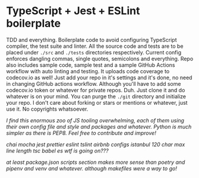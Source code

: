 # TypeScript + Jest + ESLint boilerplate

TDD and everything.
Boilerplate code to avoid configuring TypeScript compiler, the test suite and linter.
All the source code and tests are to be placed under `./src` and `./tests` directories respectively.
Current config enforces dangling commas, single quotes, semicolons and everything.
Repo also includes sample code, sample test and a sample GitHub Actions workflow with auto linting and testing.
It uploads code coverage to codecov.io as well! Just add your repo in it's settings and it's done, no need in changing GitHub actions workflow.
Although you'll have to add some codecov.io token or whatever for private repos. Duh.
Just clone it and do whatever is on your mind. You can purge the `./git` directory and initialize your repo.
I don't care about forking or stars or mentions or whatever, just use it. No copyrights whatsoever.

_I find this enormous zoo of JS tooling overwhelming, each of them using their own config file and style and packages and whatever. Python is much simpler as there is PEP8. Feel free to contribute and improve!_

_chai mocha jest prettier eslint tslint airbnb configs istanbul 120 char max line length tsc babel es wtf is going on???_

_at least package.json scripts section makes more sense than poetry and pipenv and venv and whatever. although makefiles were a way to go!_
